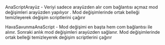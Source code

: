 AnaScriptArayüz -
Veriyi sadece arayüzden alır com bağlantısı açmaz mod değişimleri arayüzden yapılıyor . Mod değişimlerinde ortak belleği temizleyerek değişim scriptlerini çağırır

HavaSavunmaAnaScript -
Mod değişimi en başta hem com bağlantısı ile alınır. Sonraki anlık mod değişimleri arayüzden sağlanır.  Mod değişimlerinde ortak belleği temizleyerek değişim scriptlerini çağırır
